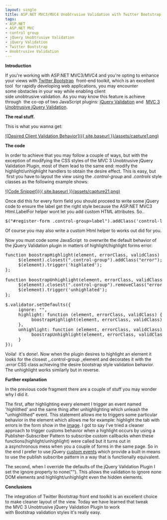 ```yaml
---
layout: single
title: ASP.NET MVC3/MVC4 Unobtrusive Validation with Twitter Bootstrap style views
tags:
- ASP.NET
- ASP.NET MVC
- control group
- jQuery Unobtrusive Validation
- jQuery Validation
- Twitter Bootstrap
- Unobtrusive Validation
---
```


**Introduction**

If you're working with ASP.NET MVC3/MVC4 and you're opting to enhance your views with [Twitter Bootstrap](http://twitter.github.com/bootstrap/)  front-end toolkit, which is an excellent tool  for rapidly developing web applications, you may encounter some obstacles in your way while enabling client side unobtrusive validation. As you may know this feature is achieve through  the co-op of two JavaScript plugins: [jQuery Validation](http://docs.jquery.com/Plugins/Validation) and  [MVC 3 Unobtrusive jQuery Validation](http://nraykov.wordpress.com/2011/06/06/asp-net-mvc-3-unobtrusive-client-side-validation/).

**The real stuff.**

This is what you wanna get:

[![Desired Client Validation Behavior]({{ site.baseurl }}/assets/capture1.png)](http://trialexpired.files.wordpress.com/2013/01/capture1.png)

**The code**

In order to achieve that you may follow a couple of ways, but with the exception of modifying the CSS styles of the MVC 3 Unobtrusive jQuery Validation Plugin, most of them lead to the same end: modify the highlight/unhighlight handlers to obtain the desire effect. This is easy, but  first you have to layout the view using the _.control-group_ and _.controls_ style classes as the following example shows:

[![Code Snippet]({{ site.baseurl }}/assets/capture21.png)](http://trialexpired.files.wordpress.com/2013/01/capture21.png)

Once did this for every form field you should proceed to write some jQuery code to ensure the label get the right style because the ASP.NET MVC3 Html.LabelFor helper wont let you add custom HTML attributes. So..

<pre>$("#register-form .control-group>label").addClass('control-label');</pre>

Of course you may also write a custom Html helper to works out did for you.

Now you must code some JavaScript  to overwrite the default behavior of the jQuery Validation plugin in matters of highlight/highlight forms error:

<pre>function boostrapHighlight(element, errorClass, validClass) {
     $(element).closest(".control-group").addClass("error");
     $(element).trigger('highlated');
};

function boostrapUnhighlight(element, errorClass, validClass) {
     $(element).closest(".control-group").removeClass("error");
     $(element).trigger('unhighlated');
};

$.validator.setDefaults({
     ignore: "",
     highlight: function (element, errorClass, validClass) {
          boostrapHighlight(element, errorClass, validClass);
     },
     unhighlight: function (element, errorClass, validClass) {
          boostrapUnhighlight(element, errorClass, validClass);
     }
});</pre>

Voila!  it's done!. Now when the plugin desires to highlight an element it looks for the closest _.control-group _element and decorates it with the _.error_ CSS class achieving the desire bootstrap style validation behavior. The unhighlight works similarly but in reverse.

**Further explanation**

In the previous code fragment there are a couple of stuff you may wonder why I did it.

The first, after highlighting every element I trigger an event named 'highlithed' and the same thing after unhighlighting which unleash the "unhighlithed" event. This statement allows me to triggers some particular behavior in the element which allows me for example: highlight the tab with errors in the form show in the [image](#desired). I got to say I've tried a cleaner approach to trigger customs behavior when a highlight occurs by using a Publisher-Subscriber Pattern to subscribe custom callbacks when these functions(highlight/unhighlight) were called but it turns out in a asynchronous mess when you a couple of forms in the same page. So in the end I prefer to use jQuery [custom events](http://dailyjs.com/2009/11/14/jquery-custom-events/) which provide a built in means to use the publish subscribe pattern in a way that is functionally equivalent.

The second, when I override the defaults of the jQuery Validation Plugin I set the ignore property to none(""). This allows the validation to ignore none DOM elements and highlight/unhighlight even the hidden elements.

**Conclusions**

The integration of Twitter Bootstrap front end toolkit is an excellent choice to make cleaner layout of the view. Today we have learned that tweak the MVC 3 Unobtrusive jQuery Validation Plugin to work with Bootstrap validation styles it's really easy.
